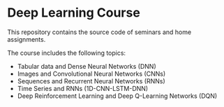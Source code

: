# Deep Learning Course

This repository contains the source code of seminars and home assignments. 

The course includes the following topics:

- Tabular data and Dense Neural Networks (DNN)
- Images and Convolutional Neural Networks (CNNs)
- Sequences and Recurrent Neural Networks (RNNs)
- Time Series and RNNs (1D-CNN-LSTM-DNN)
- Deep Reinforcement Learning and Deep Q-Learning Networks (DQN)
